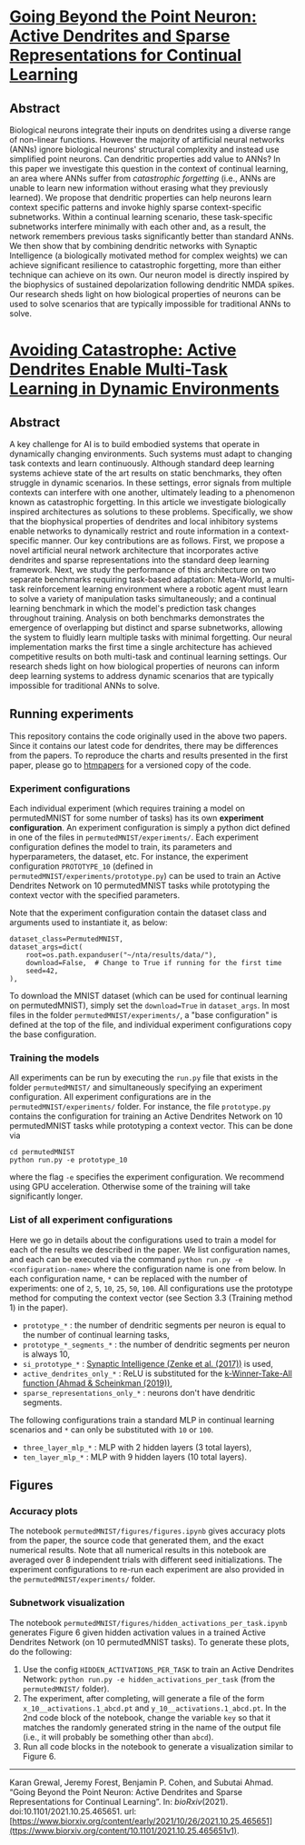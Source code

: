 # [Going Beyond the Point Neuron: Active Dendrites and Sparse Representations for Continual Learning](https://www.biorxiv.org/content/10.1101/2021.10.25.465651v1)

## Abstract

Biological neurons integrate their inputs on dendrites using a diverse range of non-linear functions. However the majority of artificial neural networks (ANNs) ignore biological neurons' structural complexity and instead use simplified point neurons. Can dendritic properties add value to ANNs? In this paper we investigate this question in the context of continual learning, an area where ANNs suffer from *catastrophic forgetting* (i.e., ANNs are unable to learn new information without erasing what they previously learned). We propose that dendritic properties can help neurons learn context specific patterns and invoke highly sparse context-specific subnetworks. Within a continual learning scenario, these task-specific subnetworks interfere minimally with each other and, as a result, the network remembers previous tasks significantly better than standard ANNs. We then show that by combining dendritic networks with Synaptic Intelligence (a biologically motivated method for complex weights) we can achieve significant resilience to catastrophic forgetting, more than either technique can achieve on its own. Our neuron model is directly inspired by the biophysics of sustained depolarization following dendritic NMDA spikes. Our research sheds light on how biological properties of neurons can be used to solve scenarios that are typically impossible for traditional ANNs to solve.

# [Avoiding Catastrophe: Active Dendrites Enable Multi-Task Learning in Dynamic Environments](https://arxiv.org/abs/2201.00042)

## Abstract

A key challenge for AI is to build embodied systems that operate in dynamically changing environments. Such systems must adapt to changing task contexts and learn continuously. Although standard deep learning systems achieve state of the art results on static benchmarks, they often struggle in dynamic scenarios. In these settings, error signals from multiple contexts can interfere with one another, ultimately leading to a phenomenon known as catastrophic forgetting. In this article we investigate biologically inspired architectures as solutions to these problems. Specifically, we show that the biophysical properties of dendrites and local inhibitory systems enable networks to dynamically restrict and route information in a context-specific manner. Our key contributions are as follows. First, we propose a novel artificial neural network architecture that incorporates active dendrites and sparse representations into the standard deep learning framework. Next, we study the performance of this architecture on two separate benchmarks requiring task-based adaptation: Meta-World, a multi-task reinforcement learning environment where a robotic agent must learn to solve a variety of manipulation tasks simultaneously; and a continual learning benchmark in which the model's prediction task changes throughout training. Analysis on both benchmarks demonstrates the emergence of overlapping but distinct and sparse subnetworks, allowing the system to fluidly learn multiple tasks with minimal forgetting. Our neural implementation marks the first time a single architecture has achieved competitive results on both multi-task and continual learning settings. Our research sheds light on how biological properties of neurons can inform deep learning systems to address dynamic scenarios that are typically impossible for traditional ANNs to solve.

## Running experiments

This repository contains the code originally used in the above two papers. Since it contains our latest code for dendrites, there may be differences from the papers. To reproduce the charts and results presented in the first paper, please go to [htmpapers](https://github.com/numenta/htmpapers/tree/master/biorxiv/going_beyond_the_point_neuron) for a versioned copy of the code.

### Experiment configurations

Each individual experiment (which requires training a model on permutedMNIST for some number of tasks) has its own **experiment configuration**. An experiment configuration is simply a python dict defined in one of the files in `permutedMNIST/experiments/`. Each experiment configuration defines the model to train, its parameters and hyperparameters, the dataset, etc. For instance, the experiment configuration `PROTOTYPE_10` (defined in `permutedMNIST/experiments/prototype.py`) can be used to train an Active Dendrites Network on 10 permutedMNIST tasks while prototyping the context vector with the specified parameters.

Note that the experiment configuration contain the dataset class and arguments used to instantiate it, as below:

```
dataset_class=PermutedMNIST,
dataset_args=dict(
    root=os.path.expanduser("~/nta/results/data/"),
    download=False,  # Change to True if running for the first time
    seed=42,
),
```

To download the MNIST dataset (which can be used for continual learning on permutedMNIST), simply set the `download=True` in `dataset_args`. In most files in the folder `permutedMNIST/experiments/`, a "base configuration" is defined at the top of the file, and individual experiment configurations copy the base configuration.

### Training the models

All experiments can be run by executing the `run.py` file that exists in the folder `permutedMNIST/` and simultaneously specifying an experiment configuration. All experiment configurations are in the `permutedMNIST/experiments/` folder. For instance, the file `prototype.py` contains the configuration for training an Active Dendrites Network on 10 permutedMNIST tasks while prototyping a context vector. This can be done via

```
cd permutedMNIST
python run.py -e prototype_10
```

where the flag `-e` specifies the experiment configuration. We recommend using GPU acceleration. Otherwise some of the training will take significantly longer.

### List of all experiment configurations

Here we go in details about the configurations used to train a model for each of the results we described in the paper. We list configuration names, and each can be executed via the command `python run.py -e <configuration-name>` where the configuration name is one from below. In each configuration name, `*` can be replaced with the number of experiments: one of `2`, `5`, `10`, `25`, `50`, `100`. All configurations use the prototype method for computing the context vector (see Section 3.3 (Training method 1) in the paper).

  - `prototype_*` : the number of dendritic segments per neuron is equal to the number of continual learning tasks,
  - `prototype_*_segments_*` : the number of dendritic segments per neuron is always 10,
  - `si_prototype_*` : [Synaptic Intelligence (Zenke et al. (2017))](https://arxiv.org/abs/1703.04200) is used,
  - `active_dendrites_only_*` : ReLU is substituted for the [k-Winner-Take-All function (Ahmad & Scheinkman (2019))](https://arxiv.org/abs/1903.11257),
  - `sparse_representations_only_*` : neurons don't have dendritic segments.

The following configurations train a standard MLP in continual learning scenarios and `*` can only be substituted with `10` or `100`.

  - `three_layer_mlp_*` : MLP with 2 hidden layers (3 total layers),
  - `ten_layer_mlp_*` : MLP with 9 hidden layers (10 total layers).

## Figures

### Accuracy plots

The notebook `permutedMNIST/figures/figures.ipynb` gives accuracy plots from the paper, the source code that generated them, and the exact numerical results. Note that all numerical results in this notebook are averaged over 8 independent trials with different seed initializations. The experiment configurations to re-run each experiment are also provided in the `permutedMNIST/experiments/` folder.

### Subnetwork visualization

The notebook `permutedMNIST/figures/hidden_activations_per_task.ipynb` generates Figure 6 given hidden activation values in a trained Active Dendrites Network (on 10 permutedMNIST tasks). To generate these plots, do the following:

1. Use the config `HIDDEN_ACTIVATIONS_PER_TASK` to train an Active Dendrites Network: `python run.py -e hidden_activations_per_task` (from the `permutedMNIST/` folder).
2. The experiment, after completing, will generate a file of the form `x_10__activations.1_abcd.pt` and `y_10__activations.1_abcd.pt`. In the 2nd code block of the notebook, change the variable `key` so that it matches the randomly generated string in the name of the output file (i.e., it will probably be something other than `abcd`).
3. Run all code blocks in the notebook to generate a visualization similar to Figure 6.

----

Karan Grewal, Jeremy Forest, Benjamin P. Cohen, and Subutai Ahmad. “Going Beyond the Point Neuron: Active Dendrites and Sparse Representations for Continual Learning”. In: *bioRxiv*(2021). doi:10.1101/2021.10.25.465651. url:[https://www.biorxiv.org/content/early/2021/10/26/2021.10.25.465651](ttps://www.biorxiv.org/content/10.1101/2021.10.25.465651v1).
